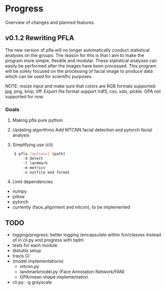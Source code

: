 # Progress

Overview of changes and planned features.

## v0.1.2 Rewriting PFLA

The new version of pfla will no longer automatically conduct statistical
analyses on the groups. The reason for this is that I aim to make the program
more simple, flexible and modular. These statistical analyses can easily be
performed after the images have been processed. This program will be solely
focused on the processing of facial image to produce data which can be used for
scientific purposes.

NOTE: resize input and make sure that colors are RGB formats supported: jpg,
png, bmp, tiff. Export file format support hdf5, csv, xslx, pickle. GPA not
supported for now.

### Goals

1. Making pfla pure python

2. Updating algorithms
	Add MTCNN facial detection and pytorch facial analysis

3. Simplifying use (cli)

```bash
	$ pfla [options] (path)
		-d detect
		-l landmark
		-m metrics
		-o outfile and format
```

4. Limit dependencies

- numpy
- pillow
- pytorch
- currently (face\_alignment and mtcnn), to be implemented

## TODO

- logging/progress: better logging (encapsulate within fcn/classes
	instead of in cli.py and progress with tqdm
- tests for each module
- distutils setup
- travis CI
- (model implementations)
	* mtcnn.py
	* landmarkmodel.py (Face Annotation Network/FAN)
	* GPA/mean shape implementation
- cli.py: -g grayscale
